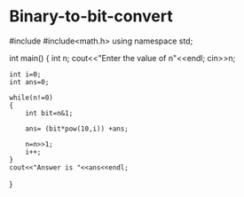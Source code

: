 # Binary-to-bit-convert
#include<iostream>
#include<math.h>
using namespace std;

int main()
{
    int n;
    cout<<"Enter the value of n"<<endl;
    cin>>n;
    
    int i=0;
    int ans=0;
    
    while(n!=0)
    {
        int bit=n&1;
        
        ans= (bit*pow(10,i)) +ans;
        
        n=n>>1;
        i++;
    }
    cout<<"Answer is "<<ans<<endl;
}
